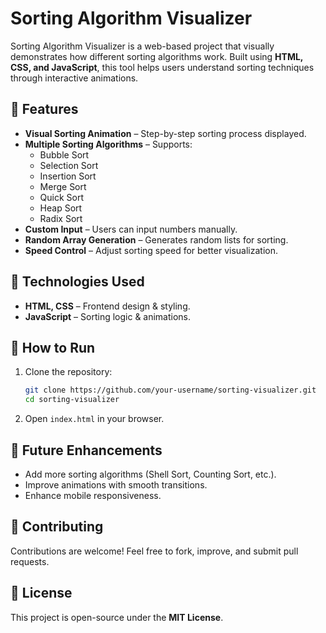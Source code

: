 # Sorting Algorithm Visualizer

Sorting Algorithm Visualizer is a web-based project that visually demonstrates how different sorting algorithms work. Built using **HTML, CSS, and JavaScript**, this tool helps users understand sorting techniques through interactive animations.

## 📌 Features
- **Visual Sorting Animation** – Step-by-step sorting process displayed.
- **Multiple Sorting Algorithms** – Supports:
  - Bubble Sort
  - Selection Sort
  - Insertion Sort
  - Merge Sort
  - Quick Sort
  - Heap Sort
  - Radix Sort
- **Custom Input** – Users can input numbers manually.
- **Random Array Generation** – Generates random lists for sorting.
- **Speed Control** – Adjust sorting speed for better visualization.

## 🚀 Technologies Used
- **HTML, CSS** – Frontend design & styling.
- **JavaScript** – Sorting logic & animations.

## 🔧 How to Run
1. Clone the repository:
   ```bash
   git clone https://github.com/your-username/sorting-visualizer.git
   cd sorting-visualizer
   ```
2. Open `index.html` in your browser.

## 🎯 Future Enhancements
- Add more sorting algorithms (Shell Sort, Counting Sort, etc.).
- Improve animations with smooth transitions.
- Enhance mobile responsiveness.

## 🤝 Contributing
Contributions are welcome! Feel free to fork, improve, and submit pull requests.

## 📜 License
This project is open-source under the **MIT License**.
